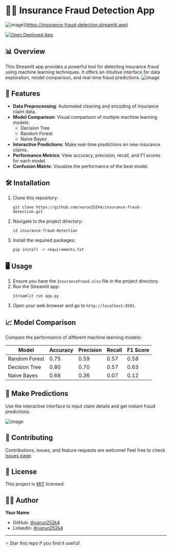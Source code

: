 # 🕵️‍♂️ Insurance Fraud Detection App

![image](https://github.com/user-attachments/assets/0a15d1aa-a3ea-4ab8-903b-d8e8da0d666b)](https://insurance-fraud-detection.streamlit.app)



[![Open Deployed App](https://img.shields.io/badge/Open%20Deployed%20App-Click%20Here-brightgreen)](https://insurance-fraud-prediction.streamlit.app)

## 📊 Overview

This Streamlit app provides a powerful tool for detecting insurance fraud using machine learning techniques. It offers an intuitive interface for data exploration, model comparison, and real-time fraud predictions.
![image](https://github.com/user-attachments/assets/a91465ff-2d82-4914-91b7-3a6f5720aeb4)


## 🚀 Features

- **Data Preprocessing**: Automated cleaning and encoding of insurance claim data.
- **Model Comparison**: Visual comparison of multiple machine learning models:
  - Decision Tree
  - Random Forest
  - Naive Bayes
- **Interactive Predictions**: Make real-time predictions on new insurance claims.
- **Performance Metrics**: View accuracy, precision, recall, and F1 scores for each model.
- **Confusion Matrix**: Visualize the performance of the best model.

## 🛠️ Installation

1. Clone this repository:
   ```
   git clone https://github.com/varun252k4/insurance-fraud-detection.git
   ```
2. Navigate to the project directory:
   ```
   cd insurance-fraud-detection
   ```
3. Install the required packages:
   ```
   pip install -r requirements.txt
   ```

## 🖥️ Usage

1. Ensure you have the `InsuranceFraud.xlsx` file in the project directory.
2. Run the Streamlit app:
   ```
   streamlit run app.py
   ```
3. Open your web browser and go to `http://localhost:8501`.

## 📈 Model Comparison

Compare the performance of different machine learning models:

| Model | Accuracy | Precision | Recall | F1 Score |
|-------|----------|-----------|--------|----------|
| Random Forest | 0.75 | 0.59 | 0.57 | 0.58 |
| Decision Tree | 0.80 | 0.70 | 0.57 | 0.63 |
| Naive Bayes | 0.68| 0.36 | 0.07 | 0.12 |

## 🔮 Make Predictions

Use the interactive interface to input claim details and get instant fraud predictions:

![image](https://github.com/user-attachments/assets/c709e68c-577e-47be-b6c4-a3c0c19c3241)


## 🤝 Contributing

Contributions, issues, and feature requests are welcome! Feel free to check [issues page](https://github.com/yourusername/insurance-fraud-detection/issues).

## 📝 License

This project is [MIT](https://choosealicense.com/licenses/mit/) licensed.

## 👨‍💻 Author

**Your Name**

- GitHub: [@varun252k4](https://github.com/varun252k4)
- LinkedIn: [@varun252k4](https://linkedin.com/in/varun252k4)

---

⭐️ Star this repo if you find it useful!
